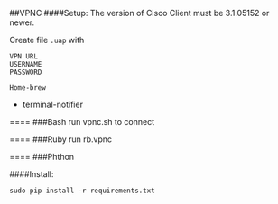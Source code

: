 ##VPNC
####Setup:
The version of Cisco Client must be 3.1.05152 or newer.

Create file ``.uap`` with

    VPN URL
    USERNAME
    PASSWORD

``Home-brew``

 - terminal-notifier 

====
###Bash
run vpnc.sh to connect

====
###Ruby
run rb.vpnc

====
###Phthon


####Install:

 
 
    sudo pip install -r requirements.txt      
    
    